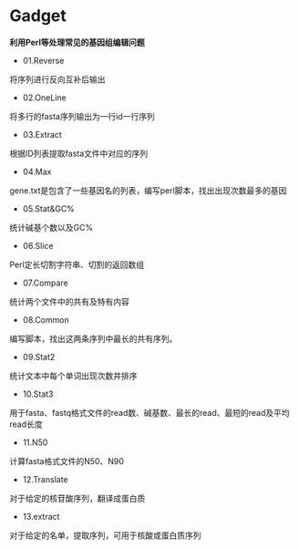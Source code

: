 # Gadget
**利用Perl等处理常见的基因组编辑问题**

* 01.Reverse

将序列进行反向互补后输出

* 02.OneLine

将多行的fasta序列输出为一行id一行序列

* 03.Extract

根据ID列表提取fasta文件中对应的序列

* 04.Max

gene.txt是包含了一些基因名的列表，编写perl脚本，找出出现次数最多的基因

* 05.Stat&GC%

统计碱基个数以及GC%

* 06.Slice

Perl定长切割字符串、切割的返回数组

* 07.Compare

统计两个文件中的共有及特有内容

* 08.Common

编写脚本，找出这两条序列中最长的共有序列。

* 09.Stat2

统计文本中每个单词出现次数并排序

* 10.Stat3

用于fasta、fastq格式文件的read数、碱基数、最长的read、最短的read及平均read长度

* 11.N50

计算fasta格式文件的N50、N90

* 12.Translate

对于给定的核苷酸序列，翻译成蛋白质

* 13.extract

对于给定的名单，提取序列，可用于核酸或蛋白质序列
